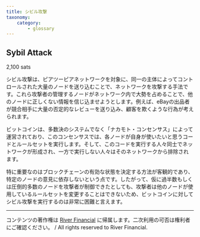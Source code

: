 ```yaml
---
title: シビル攻撃
taxonomy:
    category:
        - glossary
---
```


## Sybil Attack
2,100 sats

シビル攻撃は、ピアツーピアネットワークを対象に、同一の主体によってコントロールされた大量のノードを送り込むことで、ネットワークを攻撃する手法です。これら攻撃者の管理するノードがネットワーク内で大勢を占めることで、他のノードに正しくない情報を信じ込ませようとします。例えば、eBayの出品者が競合相手に大量の否定的なレビューを送り込み、顧客を欺くような行為が考えられます。

ビットコインは、多数決のシステムでなく「ナカモト・コンセンサス」によって運営されており、このコンセンサスでは、各ノードが自身が使いたいと思うコードとルールセットを実行します。そして、このコードを実行する人々同士でネットワークが形成され、一方で実行しない人々はそのネットワークから排除されます。

特に重要なのはブロックチェーンの有効な状態を決定する方法が客観的であり、特定のノードの意見に依存しないという点です。したがって、仮に過半数もしくは圧倒的多数のノードを攻撃者が制御できたとしても、攻撃者は他のノードが使用しているルールセットを変更することはできないため、ビットコインに対してシビル攻撃を実行するのは非常に困難と言えます。

---
コンテンツの著作権は [River Financial](https://river.com/) に帰属します。二次利用の可否は権利者にご確認ください。 / All rights reserved to River Financial.
